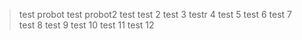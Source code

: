 > test probot 
> test probot2 test test 2 test 3 testr 4 test 5 test 6 test 7 test 8 test 9 test 10 test 11 test 12

